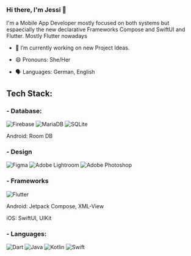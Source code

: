 ### Hi there, I'm Jessi 👋

I'm a Mobile App Developer mostly focused on both systems but espaecially the new declarative Frameworks Compose and SwiftUI and Flutter. Mostly Flutter nowadays

- 🌱 I’m currently working on new Project Ideas. 

- 😄 Pronouns: She/Her
- 🗣️ Languages: German, English

## Tech Stack:

### - Database:

![Firebase](https://img.shields.io/badge/firebase-a08021?style=for-the-badge&logo=firebase&logoColor=ffcd34)  ![MariaDB](https://img.shields.io/badge/MariaDB-003545?style=for-the-badge&logo=mariadb&logoColor=white) ![SQLite](https://img.shields.io/badge/sqlite-%2307405e.svg?style=for-the-badge&logo=sqlite&logoColor=white)

Android: Room DB

### - Design

![Figma](https://img.shields.io/badge/figma-%23F24E1E.svg?style=for-the-badge&logo=figma&logoColor=white) ![Adobe Lightroom](https://img.shields.io/badge/Adobe%20Lightroom-31A8FF.svg?style=for-the-badge&logo=Adobe%20Lightroom&logoColor=white) ![Adobe Photoshop](https://img.shields.io/badge/adobe%20photoshop-%2331A8FF.svg?style=for-the-badge&logo=adobe%20photoshop&logoColor=white)


### - Frameworks

![Flutter](https://img.shields.io/badge/Flutter-%2302569B.svg?style=for-the-badge&logo=Flutter&logoColor=white)

Android: Jetpack Compose, XML-View

iOS: SwiftUI, UIKit

### - Languages:

![Dart](https://img.shields.io/badge/dart-%230175C2.svg?style=for-the-badge&logo=dart&logoColor=white) ![Java](https://img.shields.io/badge/java-%23ED8B00.svg?style=for-the-badge&logo=openjdk&logoColor=white) ![Kotlin](https://img.shields.io/badge/kotlin-%237F52FF.svg?style=for-the-badge&logo=kotlin&logoColor=white) ![Swift](https://img.shields.io/badge/swift-F54A2A?style=for-the-badge&logo=swift&logoColor=white)







